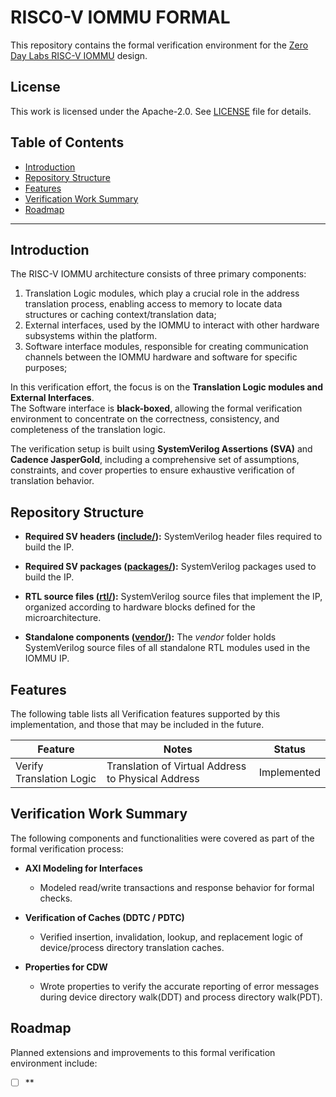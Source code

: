 # RISC0-V IOMMU FORMAL

This repository contains the formal verification environment for the [Zero Day Labs RISC-V IOMMU](https://github.com/zero-day-labs/riscv-iommu) design.


## License

This work is licensed under the Apache-2.0. See [LICENSE](./LICENSE) file for details.

## Table of Contents

- [Introduction](#introduction)
- [Repository Structure](#repository-structure)
- [Features](#features)
- [Verification Work Summary](#verification-work-summary)
- [Roadmap](#roadmap)

***


## Introduction

The RISC-V IOMMU architecture consists of three primary components:

1. Translation Logic modules, which play a crucial role in the address translation process, enabling access to memory to locate data structures or caching context/translation data;
2. External interfaces, used by the IOMMU to interact with other hardware subsystems within the platform. 
3. Software interface modules, responsible for creating communication channels between the IOMMU hardware and software for specific purposes;

In this verification effort, the focus is on the **Translation Logic modules and External Interfaces**.  
The Software interface is **black-boxed**, allowing the formal verification environment to concentrate on the correctness, consistency, and completeness of the translation logic.

The verification setup is built using **SystemVerilog Assertions (SVA)** and **Cadence JasperGold**, including a comprehensive set of assumptions, constraints, and cover properties to ensure exhaustive verification of translation behavior.

## **Repository Structure**

- **Required SV headers ([include/](./include/)):**
SystemVerilog header files required to build the IP.

- **Required SV packages ([packages/](./packages/)):**
SystemVerilog packages used to build the IP.

- **RTL source files ([rtl/](./rtl/)):**
SystemVerilog source files that implement the IP, organized according to hardware blocks defined for the microarchitecture.

- **Standalone components ([vendor/](./vendor/)):**
The *vendor* folder holds SystemVerilog source files of all standalone RTL modules used in the IOMMU IP.

## **Features**

The following table lists all Verification features supported by this implementation, and those that may be included in the future.

| Feature | Notes | Status |
| ------------- | ------------- | ------------- |
| Verify Translation Logic | Translation of Virtual Address to Physical Address | Implemented |


## Verification Work Summary

The following components and functionalities were covered as part of the formal verification process:

- **AXI Modeling for Interfaces**
  - Modeled read/write transactions and response behavior for formal checks.

- **Verification of Caches (DDTC / PDTC)**
  - Verified insertion, invalidation, lookup, and replacement logic of device/process directory translation caches.

- **Properties for CDW**
  - Wrote properties to verify the accurate reporting of error messages during device directory walk(DDT) and process directory walk(PDT).
  
## Roadmap

Planned extensions and improvements to this formal verification environment include:

- [ ] **

